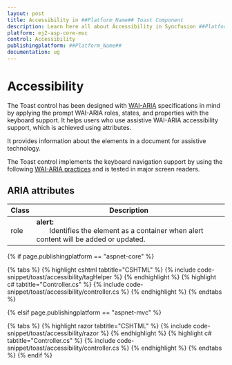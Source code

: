 ```yaml
---
layout: post
title: Accessibility in ##Platform_Name## Toast Component
description: Learn here all about Accessibility in Syncfusion ##Platform_Name## Toast component of Syncfusion Essential JS 2 and more.
platform: ej2-asp-core-mvc
control: Accessibility
publishingplatform: ##Platform_Name##
documentation: ug
---
```



# Accessibility

The Toast control has been designed with [WAI-ARIA](http://www.w3.org/WAI/PF/aria-practices/) specifications in mind by applying the prompt WAI-ARIA roles, states, and properties with the keyboard support. It helps users who use assistive WAI-ARIA accessibility support, which is achieved using attributes.

It provides information about the elements in a document for assistive technology.

The Toast control implements the keyboard navigation support by using the following [WAI-ARIA practices](https://www.w3.org/TR/wai-aria-practices/) and is tested in major screen readers.

## ARIA attributes

<!-- markdownlint-disable MD033 -->

| Class | Description |
| -------- | -------- |
| role | <b>alert:</b> <br/>   &nbsp;&nbsp;&nbsp;&nbsp;&nbsp;&nbsp; Identifies the element as a container when alert content will be added or updated. |

{% if page.publishingplatform == "aspnet-core" %}

{% tabs %}
{% highlight cshtml tabtitle="CSHTML" %}
{% include code-snippet/toast/accessibility/tagHelper %}
{% endhighlight %}
{% highlight c# tabtitle="Controller.cs" %}
{% include code-snippet/toast/accessibility/controller.cs %}
{% endhighlight %}
{% endtabs %}

{% elsif page.publishingplatform == "aspnet-mvc" %}

{% tabs %}
{% highlight razor tabtitle="CSHTML" %}
{% include code-snippet/toast/accessibility/razor %}
{% endhighlight %}
{% highlight c# tabtitle="Controller.cs" %}
{% include code-snippet/toast/accessibility/controller.cs %}
{% endhighlight %}
{% endtabs %}
{% endif %}

